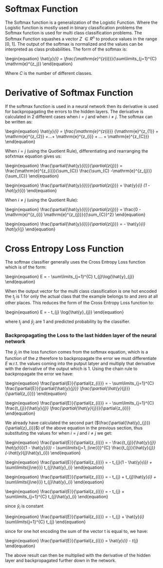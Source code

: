 
# Softmax Function

The Softmax function is a generalization of the Logistic Function. Where the Logistic function is mostly used in binary classification problems the Softmax function is used for multi class classification problems. The Softmax Function squashes a vector *Z* $\in{R^{n}}$ to produce values in the range [0, 1]. The output of the softmax is normalized and the values can be interpreted as class probabilities. The form of the softmax is:

\begin{equation}
    \hat{y}_{i} = \frac{\mathrm{e}^{z_{i}}}{\sum\limits_{j=1}^{C}   \mathrm{e}^{z_j}}
\end{equation}

Where $C$ is the number of different classes.

# Derivative of Softmax Function
If the softmax function is used in a neural network then its derivative is used for backpropagating the errors to the hidden layers. The derivative is calculated in 2 different cases when $i=j$ and when $i\ne{j}$. The softmax can be written as:

\begin{equation}
\hat{y}_{i} = \frac{\mathrm{e}^{z_{i}}} {\mathrm{e}^{z_{1}} + \mathrm{e}^{z_{2}} +...+ \mathrm{e}^{z_{i}} + ... +  \mathrm{e}^{z_{C}}}
\end{equation}

When $i=j$ (using the Quotient Rule), differentiating and rearranging the sofxtmax equation gives us:

\begin{equation}
    \frac{\partial{\hat{y}_{i}}}{\partial{z_{j}}} = \frac{\mathrm{e}^{z_{i}}}{\sum_{C}} 
    \frac{\sum_{C} -\mathrm{e}^{z_{j}}}{\sum_{C}}
\end{equation}

\begin{equation}
    \frac{\partial{\hat{y}_{i}}}{\partial{z_{j}}} = \hat{y}_{i} (1 - \hat{y}_{i})
\end{equation}

When $i \ne{j}$ (using the Quotient Rule):

\begin{equation}
    \frac{\partial{\hat{y}_{i}}}{\partial{z_{j}}} = \frac{0 - \mathrm{e}^{z_{i}} \mathrm{e}^{z_{j}}}{{\sum_{C}}^2}
\end{equation}

\begin{equation}
    \frac{\partial{\hat{y}_{i}}}{\partial{z_{j}}} = - \hat{y}_{i} \hat{y}_{j}
\end{equation}

# Cross Entropy Loss Function

The softmax classifier generally uses the Cross Entropy Loss function which is of the form:

\begin{equation}
    E = - \sum\limits_{j=1}^{C} t_{j}\log{\hat{y}_{j}}
\end{equation}

When the output vector for the multi class classification is one hot encoded the $t_{j}$ is 1 for only the actual class that the example belongs to and zero at all other places. This reduces the form of the Cross Entropy Loss function to:

\begin{equation}
    E = - t_{j} \log{\hat{y}_{j}}
\end{equation}

where $t_{j}$ and $\hat{y}_{j}$ are 1 and predicted probability by the classifier.

### Backpropagating the Loss to the last hidden layer of the neural network

The $\hat{y}_{j}$ in the loss function comes from the softmax equation, which is a function of the $z$ therefore to backpropagate the error we must differentiate $E$ w.r.t. the values coming into the putput latyer and multiply that derivative with the derivative of the output which is 1. Using the chain rule to backpropagate the error we have:

\begin{equation}
    \frac{\partial{E}}{\partial{z_{i}}} = - \sum\limits_{j=1}^{C} \frac{\partial{E}}{\partial{\hat{y}_{j}}} \frac{\partial{\hat{y}_{j}}}{\partial{z_{i}}}
\end{equation}

\begin{equation}
    \frac{\partial{E}}{\partial{z_{i}}} = - \sum\limits_{j=1}^{C} \frac{t_{j}}{\hat{y}_{j}} \frac{\partial{\hat{y}_{j}}}{\partial{z_{i}}}
\end{equation}

We already have calculated the second part ($\frac{\partial{\hat{y}_{j}}}{\partial{z}_{i}}$) of the above equation in the previous section, thus substituting the values for when $i = j$ and $i\ne{j}$ we get:

\begin{equation}
    \frac{\partial{E}}{\partial{z_{i}}} = - \frac{t_{j}}{\hat{y}_{j}} \hat{y}_{i}(1 - \hat{y}_{i}) - \sum\limits_{j=1, j\ne{i}}^{C} \frac{t_{j}}{\hat{y}_{j}} (-\hat{y}_{j}\hat{y}_{i})
\end{equation}

\begin{equation}
    \frac{\partial{E}}{\partial{z_{i}}} = - t_{j}(1 - \hat{y}_{i}) + \sum\limits_{j\ne{i}} t_{j}\hat{y}_{i}
\end{equation}

\begin{equation}
    \frac{\partial{E}}{\partial{z_{i}}} = - t_{j} + t_{j}\hat{y}_{i} + \sum\limits_{j\ne{i}} t_{j}\hat{y}_{i}
\end{equation}

\begin{equation}
    \frac{\partial{E}}{\partial{z_{i}}} = - t_{j} + \sum\limits_{j=1}^{C} t_{j}\hat{y}_{i}
\end{equation}

since $\hat{y}_{i}$ is constant

\begin{equation}
    \frac{\partial{E}}{\partial{z_{i}}} = - t_{j} + \hat{y}_{i} \sum\limits_{j=1}^{C} t_{j}
\end{equation}

since for one hot encoding the sum of the vector t is equal to, we have:

\begin{equation}
    \frac{\partial{E}}{\partial{z_{i}}} = \hat{y}_{i} - t_{j}
\end{equation}

The above result can then be multiplied with the derivative of the hidden layer and backpropagated further down in the network.
